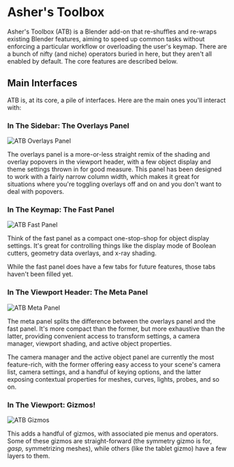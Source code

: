 # Asher's Toolbox

Asher's Toolbox (ATB) is a Blender add-on that re-shuffles and re-wraps existing Blender features, aiming to speed up common tasks without enforcing a particular workflow or overloading the user's keymap. There are a bunch of nifty (and niche) operators buried in here, but they aren't all enabled by default. The core features are described below.

## Main Interfaces

ATB is, at its core, a pile of interfaces. Here are the main ones you'll interact with:

### In The Sidebar: The Overlays Panel

![ATB Overlays Panel](https://i.imgur.com/SMJmaBR.png) 

The overlays panel is a more-or-less straight remix of the shading and overlay popovers in the viewport header, with a few object display and theme settings thrown in for good measure. This panel has been designed to work with a fairly narrow column width, which makes it great for situations where you're toggling overlays off and on and you don't want to deal with popovers.

### In The Keymap: The Fast Panel

![ATB Fast Panel](https://i.imgur.com/6Yocaox.png)

Think of the fast panel as a compact one-stop-shop for object display settings. It's great for controlling things like the display mode of Boolean cutters, geometry data overlays, and x-ray shading.

While the fast panel does have a few tabs for future features, those tabs haven't been filled yet.

### In The Viewport Header: The Meta Panel

![ATB Meta Panel](https://i.imgur.com/oQtCxAF.png)

The meta panel splits the difference between the overlays panel and the fast panel. It's more compact than the former, but more exhaustive than the latter, providing convenient access to transform settings, a camera manager, viewport shading, and active object properties.

The camera manager and the active object panel are currently the most feature-rich, with the former offering easy access to your scene's camera list, camera settings, and a handful of keying options, and the latter exposing contextual properties for meshes, curves, lights, probes, and so on.

### In The Viewport: Gizmos!

![ATB Gizmos](https://TAKEASCREENSHOT.png)

This adds a handful of gizmos, with associated pie menus and operators. Some of these gizmos are straight-forward (the symmetry gizmo is for, *gasp,* symmetrizing meshes), while others (like the tablet gizmo) have a few layers to them.
